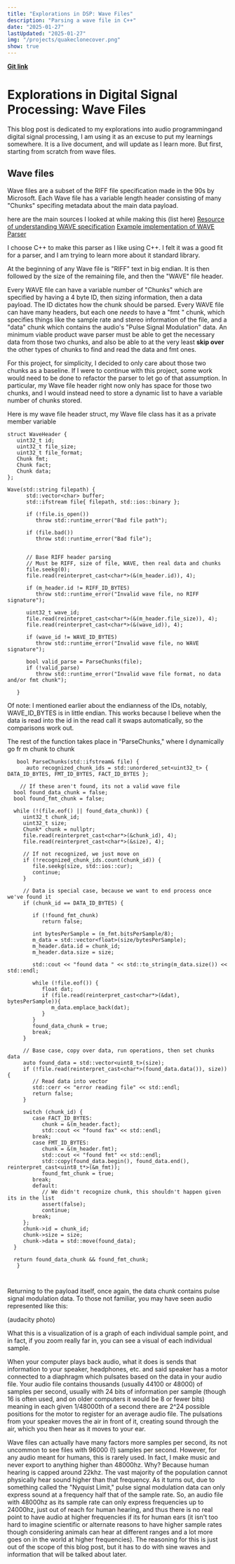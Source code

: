 ```yaml
---
title: "Explorations in DSP: Wave Files"
description: "Parsing a wave file in C++"
date: "2025-01-27"
lastUpdated: "2025-01-27"
img: "/projects/quakeclonecover.png"
show: true
---
```


**[Git link](https://github.com/evan-mick/signal-processing)**

# Explorations in Digital Signal Processing: Wave Files 

This blog post is dedicated to my explorations into audio programmingand digital signal processing, I am using it as an excuse to put my learnings somewhere. It is a live document, and will update as I learn more. But first, starting from scratch from wave files.

## Wave files


Wave files are a subset of the RIFF file specification made in the 90s by Microsoft. 
Each Wave file has a variable length header consisting of many "Chunks" specifing metadata about the main data payload.

here are the main sources I looked at while making this
(list here)
[Resource of understanding WAVE specification](https://mmsp.ece.mcgill.ca/Documents/AudioFormats/WAVE/WAVE.html)
[Example implementation of WAVE Parser](https://github.com/deg3x/WAVParser/tree/master)

I choose C++ to make this parser as I like using C++. I felt it was a good fit for a parser, and I am trying to learn more about it standard library. 

At the beginning of any Wave file is "RIFF" text in big endian. It is then followed by the size of the remaining file, and then the "WAVE" file header. 

Every WAVE file can have a variable number of "Chunks" which are specified by having a 4 byte ID, then sizing information, then a data payload. The ID dictates how the chunk should be parsed. Every WAVE file can have many headers, but each one *needs* to have a "fmt " chunk, which specifies things like the sample rate and stereo information of the file, and a "data" chunk which contains the audio's "Pulse Signal Modulation" data. An minimum viable product wave parser must be able to get the necessary data from those two chunks, and also be able to at the very least **skip over** the other types of chunks to find and read the data and fmt ones. 

For this project, for simplicity, I decided to only care about those two chunks as a baseline. If I were to continue with this project, some work would need to be done to refactor the parser to let go of that assumption. In particular, my Wave file header right now only has space for those two chunks, and I would instead need to store a dynamic list to have a variable number of chunks stored. 

Here is my wave file header struct, my Wave file class has it as a private member variable

```
struct WaveHeader {
   uint32_t id;
   uint32_t file_size;
   uint32_t file_format;
   Chunk fmt;
   Chunk fact;
   Chunk data;
};
```


```
Wave(std::string filepath) {
      std::vector<char> buffer;
      std::ifstream file{ filepath, std::ios::binary };
      
      if (!file.is_open())
         throw std::runtime_error("Bad file path");

      if (file.bad())
         throw std::runtime_error("Bad file");


      // Base RIFF header parsing
      // Must be RIFF, size of file, WAVE, then real data and chunks
      file.seekg(0);
      file.read(reinterpret_cast<char*>(&(m_header.id)), 4);

      if (m_header.id != RIFF_ID_BYTES)
         throw std::runtime_error("Invalid wave file, no RIFF signature");

      uint32_t wave_id;
      file.read(reinterpret_cast<char*>(&(m_header.file_size)), 4);
      file.read(reinterpret_cast<char*>(&(wave_id)), 4);

      if (wave_id != WAVE_ID_BYTES)
         throw std::runtime_error("Invalid wave file, no WAVE signature");

      bool valid_parse = ParseChunks(file);
      if (!valid_parse)
         throw std::runtime_error("Invalid wave file format, no data and/or fmt chunk");

   }
```
Of note: I mentioned earlier about the endianness of the IDs, notably, WAVE_ID_BYTES is in little endian. This works because I believe when the data is read into the id in the read call it swaps automatically, so the comparisons work out.  

The rest of the function takes place in "ParseChunks," where I dynamically go fr
m chunk to chunk 

```
   bool ParseChunks(std::ifstream& file) {
      auto recognized_chunk_ids = std::unordered_set<uint32_t> { DATA_ID_BYTES, FMT_ID_BYTES, FACT_ID_BYTES };

	// If these aren't found, its not a valid wave file
  bool found_data_chunk = false; 
  bool found_fmt_chunk = false; 

  while (!(file.eof() || found_data_chunk)) {
	 uint32_t chunk_id;
	 uint32_t size;
	 Chunk* chunk = nullptr;
	 file.read(reinterpret_cast<char*>(&chunk_id), 4);
	 file.read(reinterpret_cast<char*>(&size), 4);

	 // If not recognized, we just move on
	 if (!recognized_chunk_ids.count(chunk_id)) {
		file.seekg(size, std::ios::cur);
		continue;
	 }
	 
	 // Data is special case, because we want to end process once we've found it
	 if (chunk_id == DATA_ID_BYTES) {

		if (!found_fmt_chunk)
		   return false; 

		int bytesPerSample = (m_fmt.bitsPerSample/8);
		m_data = std::vector<float>(size/bytesPerSample);
		m_header.data.id = chunk_id;
		m_header.data.size = size;

		std::cout << "found data " << std::to_string(m_data.size()) << std::endl; 

		while (!file.eof()) {
		   float dat;
		   if (file.read(reinterpret_cast<char*>(&dat), bytesPerSample)){
			  m_data.emplace_back(dat);
		   }
		}
		found_data_chunk = true;
		break;
	 }

	 // Base case, copy over data, run operations, then set chunks data
	 auto found_data = std::vector<uint8_t>(size);
	 if (!file.read(reinterpret_cast<char*>(found_data.data()), size)){
		// Read data into vector
		std::cerr << "error reading file" << std::endl; 
		return false; 
	 }

	 switch (chunk_id) {
		case FACT_ID_BYTES:
		   chunk = &(m_header.fact);
		   std::cout << "found fax" << std::endl; 
		break;
		case FMT_ID_BYTES:
		   chunk = &(m_header.fmt);
		   std::cout << "found fmt" << std::endl; 
		   std::copy(found_data.begin(), found_data.end(), reinterpret_cast<uint8_t*>(&m_fmt));
		   found_fmt_chunk = true;
		break;
		default:
		   // We didn't recognize chunk, this shouldn't happen given its in the list
		   assert(false);
		   continue;
		break;
	 };
	 chunk->id = chunk_id;
	 chunk->size = size;
	 chunk->data = std::move(found_data);
  }

  return found_data_chunk && found_fmt_chunk;
   }



```


Returning to the payload itself, once again, the data chunk contains pulse signal modulation data. To those not familiar, you may have seen audio represented like this:

(audacity photo)

What this is a visualization of is a graph of each individual sample point, and in fact, if you zoom really far in, you can see a visual of each individual sample. 

When your computer plays back audio, what it does is sends that information to your speaker, headphones, etc. and said speaker has a motor connected to a diaphragm which pulsates based on the data in your audio file. Your audio file contains thousands (usually 44100 or 48000) of samples per second, usually with 24 bits of information per sample (though 16 is often used, and on older computers it would be 8 or fewer bits) meaning in each given 1/48000th of a second there are 2^24 possible positions for the motor to register for an average audio file. The pulsations from your speaker moves the air in front of it, creating sound through the air, which you then hear as it moves to your ear. 

Wave files can actually have many factors more samples per second, its not uncommon to see files with 96000 (!) samples per second. However, for any audio meant for humans, this is rarely used. In fact, I make music and never export to anything higher than 48000hz. Why? Because human hearing is capped around 22khz. The vast majority of the population cannot physically hear sound higher than that frequency. As it turns out, due to something called the "Nyquist Limit," pulse signal modulation data can only express sound at a frequency half that of the sample rate. So, an audio file with 48000hz as its sample rate can only express frequencies up to 24000hz, just out of reach for human hearing, and thus there is no real point to have audio at higher frequencies if its for human ears (it isn't too hard to imagine scientific or alternate reasons to have higher sample rates though considering animals can hear at different ranges and a lot more goes on in the world at higher frequencies). The reasoning for this is just out of the scope of this blog post, but it has to do with sine waves and information that will be talked about later. 
